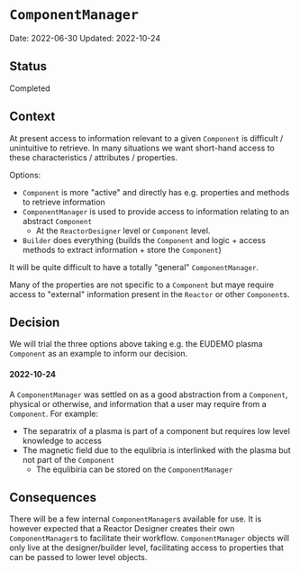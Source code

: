# `ComponentManager`

Date: 2022-06-30
Updated: 2022-10-24

## Status

Completed

## Context

At present access to information relevant to a given `Component` is difficult / unintuitive
to retrieve. In many situations we want short-hand access to these characteristics / attributes / properties.

Options:
* `Component` is more "active" and directly has e.g. properties and methods to retrieve information
* `ComponentManager` is used to provide access to information relating to an abstract `Component`
    * At the `ReactorDesigner` level or `Component` level.
* `Builder` does everything (builds the `Component` and logic + access methods to extract information + store the `Component`)

It will be quite difficult to have a totally "general" `ComponentManager`.

Many of the properties are not specific to a `Component` but maye require access to "external"
information present in the `Reactor` or other `Component`s.

## Decision

We will trial the three options above taking e.g. the EUDEMO plasma `Component` as an example
to inform our decision.

#### 2022-10-24

A `ComponentManager` was settled on as a good abstraction from a `Component`, physical or otherwise, and information that a user
may require from a `Component`. For example:

* The separatrix of a plasma is part of a component but requires low level knowledge to access
* The magnetic field due to the equlibria is interlinked with the plasma but not part of the `Component`
    * The equlibiria can be stored on the `ComponentManager`

## Consequences

There will be a few internal `ComponentManager`s available for use. It is however expected that a Reactor Designer creates
their own `ComponentManager`s to facilitate their workflow. `ComponentManager` objects will only live at the designer/builder level,
facilitating access to properties that can be passed to lower level objects.
